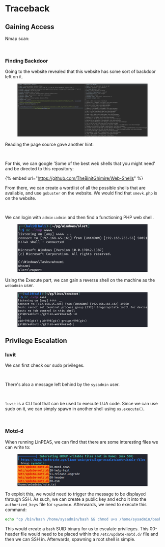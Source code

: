 # Traceback

## Gaining Access

Nmap scan:

<figure><img src="../../../.gitbook/assets/image (79) (4).png" alt=""><figcaption></figcaption></figure>

### Finding Backdoor

Going to the website revealed that this website has some sort of backdoor left on it.

<figure><img src="../../../.gitbook/assets/image (81) (3).png" alt=""><figcaption></figcaption></figure>

Reading the page source gave another hint:

<figure><img src="../../../.gitbook/assets/image (104) (3).png" alt=""><figcaption></figcaption></figure>

For this, we can google 'Some of the best web shells that you might need' and be directed to this repository:

{% embed url="https://github.com/TheBinitGhimire/Web-Shells" %}

From there, we can create a wordlist of all the possible shells that are available, and use `gobuster` on the website. We would find that `smevk.php` is on the website.

<figure><img src="../../../.gitbook/assets/image (112) (2).png" alt=""><figcaption></figcaption></figure>

We can login with `admin:admin` and then find a functioning PHP web shell.

<figure><img src="../../../.gitbook/assets/image (84) (3).png" alt=""><figcaption></figcaption></figure>

Using the Execute part, we can gain a reverse shell on the machine as the `webadmin` user.

<figure><img src="../../../.gitbook/assets/image (97) (1).png" alt=""><figcaption></figcaption></figure>

## Privilege Escalation

### luvit

We can first check our sudo privileges.

<figure><img src="../../../.gitbook/assets/image (99) (4).png" alt=""><figcaption></figcaption></figure>

There's also a message left behind by the `sysadmin` user.

<figure><img src="../../../.gitbook/assets/image (80) (3).png" alt=""><figcaption></figcaption></figure>

`luvit` is a CLI tool that can be used to execute LUA code. Since we can use sudo on it, we can simply spawn in another shell using `os.execute()`.

<figure><img src="../../../.gitbook/assets/image (115) (2).png" alt=""><figcaption></figcaption></figure>

### Motd-d

When running LinPEAS, we can find that there are some interesting files we can write to:

<figure><img src="../../../.gitbook/assets/image (117) (2) (1).png" alt=""><figcaption></figcaption></figure>

To exploit this, we would need to trigger the message to be displayed through SSH. As such, we can create a public key and echo it into the `authorized_keys` file for `sysadmin`. Afterwards, we need to execute this command:

```bash
echo "cp /bin/bash /home/sysadmin/bash && chmod u+s /home/sysadmin/bash" >> 00-header
```

This would create a `bash` SUID binary for us to escalate privileges. This 00-header file would need to be placed within the `/etc/update-motd.d/` file and then we can SSH in. Afterwards, spawning a root shell is simple.

<figure><img src="../../../.gitbook/assets/image (113) (3).png" alt=""><figcaption></figcaption></figure>
